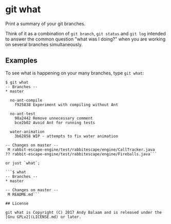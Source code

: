 # git what

Print a summary of your git branches.

Think of it as a combination of `git branch`, `git status` and `git log`
intended to answer the common question "what was I doing?" when you are
working on several branches simultaneously.

## Examples

To see what is happening on your many branches, type `git what`:

```
$ git what
-- Branches --
* master

  no-ant-compile
    f925838 Experiment with compiling without Ant

  no-ant-test
    98a2442 Remove unnecessary comment
    bce2b02 Avoid Ant for running tests

  water-animation
    3b62858 WIP - attempts to fix water animation

-- Changes on master --
 M rabbit-escape-engine/test/rabbitescape/engine/CallTracker.java
?? rabbit-escape-engine/test/rabbitescape/engine/Fireballs.java```

or just `what`;

```$ what
-- Branches --
* master

-- Changes on master --
 M README.md```

## License

git what is Copyright (C) 2017 Andy Balaam and is released under the
[Gnu GPLv2](LICENSE.md) or later.
